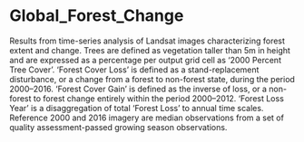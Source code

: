 # Global_Forest_Change
Results from time-series analysis of Landsat images characterizing forest extent and change.  Trees are defined as vegetation taller than 5m in height and are expressed as a percentage per output grid cell as ‘2000 Percent Tree Cover’. ‘Forest Cover Loss’ is defined as a stand-replacement disturbance, or a change from a forest to non-forest state, during the period 2000–2016. ‘Forest Cover Gain’ is defined as the inverse of loss, or a non-forest to forest change entirely within the period 2000–2012. ‘Forest Loss Year’ is a disaggregation of total ‘Forest Loss’ to annual time scales.  Reference 2000 and 2016 imagery are median observations from a set of quality assessment-passed growing season observations.
